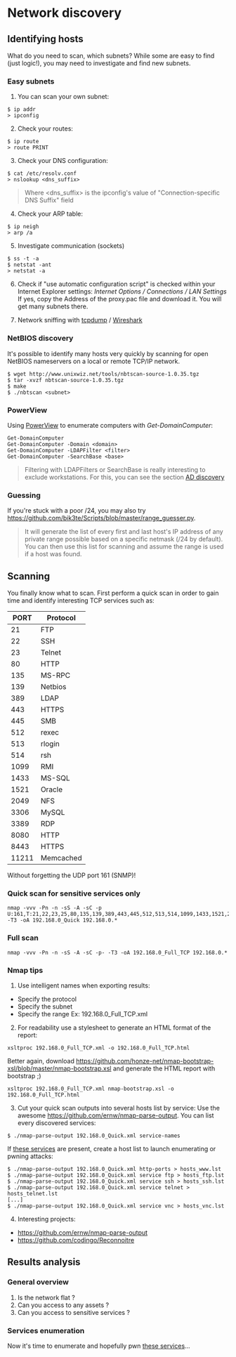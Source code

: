 # Network discovery
## Identifying hosts
What do you need to scan, which subnets? While some are easy to find (just logic!), you may
need to investigate and find new subnets.

### Easy subnets
1. You can scan your own subnet:
```
$ ip addr
> ipconfig
```

2. Check your routes:
```
$ ip route
> route PRINT
```

3. Check your DNS configuration:
```
$ cat /etc/resolv.conf
> nslookup <dns_suffix>
```
> Where <dns_suffix> is the ipconfig's value of "Connection-specific DNS Suffix" field

4. Check your ARP table:
```
$ ip neigh
> arp /a
```

5. Investigate communication (sockets)
```
$ ss -t -a
$ netstat -ant
> netstat -a
```

6. Check if "use automatic configuration script" is checked within your Internet Explorer settings:
*Internet Options / Connections / LAN Settings*
If yes, copy the Address of the proxy.pac file and download it. You will get many subnets there.

7. Network sniffing with [tcpdump](../../tools/tcpdump.md) / [Wireshark](../../tools/Wireshark.md)

### NetBIOS discovery
It's possible to identify many hosts very quickly by scanning for open NetBIOS nameservers on a local or remote TCP/IP network.
```
$ wget http://www.unixwiz.net/tools/nbtscan-source-1.0.35.tgz
$ tar -xvzf nbtscan-source-1.0.35.tgz
$ make
$ ./nbtscan <subnet>
```

### PowerView
Using [PowerView](../../tools/PowerView.md) to enumerate computers with *Get-DomainComputer*:
```
Get-DomainComputer
Get-DomainComputer -Domain <domain>
Get-DomainComputer -LDAPFilter <filter>
Get-DomainComputer -SearchBase <base>  
```
> Filtering with LDAPFilters or SearchBase is really interesting to exclude workstations.
For this, you can see the section [AD discovery](ADDiscovery.md)

### Guessing
If you're stuck with a poor /24, you may also try https://github.com/bik3te/Scripts/blob/master/range_guesser.py.
> It will generate the list of every first and last host's IP address of any
private range possible based on a specific netmask (/24 by default).
You can then use this list for scanning and assume the range is used if a host was found.

## Scanning
You finally know what to scan. First perform a quick scan in order to gain time and identify
interesting TCP services such as:

PORT  | Protocol
----- | --------
21    | FTP
22    | SSH
23    | Telnet
80    | HTTP
135	  | MS-RPC
139	  | Netbios
389   | LDAP
443   | HTTPS
445	  | SMB
512   | rexec
513   | rlogin
514   | rsh
1099  | RMI
1433	| MS-SQL
1521	| Oracle
2049  | NFS
3306	| MySQL
3389  | RDP
8080  | HTTP
8443  | HTTPS
11211	| Memcached

Without forgetting the UDP port 161 (SNMP)!

### Quick scan for sensitive services only
```
nmap -vvv -Pn -n -sS -A -sC -p U:161,T:21,22,23,25,80,135,139,389,443,445,512,513,514,1099,1433,1521,2049,3306,3389,8080,8443,11211 -T3 -oA 192.168.0_Quick 192.168.0.*
```

### Full scan
```
nmap -vvv -Pn -n -sS -A -sC -p- -T3 -oA 192.168.0_Full_TCP 192.168.0.*
```

### Nmap tips
1. Use intelligent names when exporting results:
* Specify the protocol
* Specify the subnet
* Specify the range
Ex: 192.168.0_Full_TCP.xml

2. For readability use a stylesheet to generate an HTML format of the report:
```
xsltproc 192.168.0_Full_TCP.xml -o 192.168.0_Full_TCP.html
```
Better again, download https://github.com/honze-net/nmap-bootstrap-xsl/blob/master/nmap-bootstrap.xsl
and generate the HTML report with bootstrap ;)
```
xsltproc 192.168.0_Full_TCP.xml nmap-bootstrap.xsl -o 192.168.0_Full_TCP.html
```

3. Cut your quick scan outputs into several hosts list by service:
Use the awesome https://github.com/ernw/nmap-parse-output.
You can list every discovered services:
```
$ ./nmap-parse-output 192.168.0_Quick.xml service-names
```

If [these services](ServicesEnumeration.md) are present, create a host list to launch enumerating or pwning attacks:
```
$ ./nmap-parse-output 192.168.0_Quick.xml http-ports > hosts_www.lst
$ ./nmap-parse-output 192.168.0_Quick.xml service ftp > hosts_ftp.lst
$ ./nmap-parse-output 192.168.0_Quick.xml service ssh > hosts_ssh.lst
$ ./nmap-parse-output 192.168.0_Quick.xml service telnet > hosts_telnet.lst
[...]
$ ./nmap-parse-output 192.168.0_Quick.xml service vnc > hosts_vnc.lst
```

4. Interesting projects:
* https://github.com/ernw/nmap-parse-output
* https://github.com/codingo/Reconnoitre

## Results analysis
### General overview
1. Is the network flat ?
2. Can you access to any assets ?
3. Can you access to sensitive services ?

### Services enumeration
Now it's time to enumerate and hopefully pwn [these services](ServicesEnumeration.md)...
